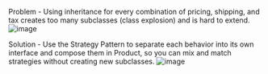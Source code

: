 Problem -
Using inheritance for every combination of pricing, shipping, and tax creates too many subclasses (class explosion) and is hard to extend.
![image](https://github.com/user-attachments/assets/575d3be0-7f2a-4ebb-bdca-0d9a8807fe1f)


Solution -
Use the Strategy Pattern to separate each behavior into its own interface and compose them in Product, so you can mix and match strategies without creating new subclasses.
![image](https://github.com/user-attachments/assets/887ba778-1cda-4f52-a130-9d6686ab870b)
